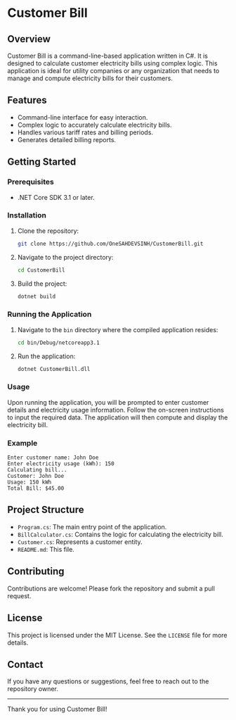 # Customer Bill

## Overview
Customer Bill is a command-line-based application written in C#. It is designed to calculate customer electricity bills using complex logic. This application is ideal for utility companies or any organization that needs to manage and compute electricity bills for their customers.

## Features
- Command-line interface for easy interaction.
- Complex logic to accurately calculate electricity bills.
- Handles various tariff rates and billing periods.
- Generates detailed billing reports.

## Getting Started

### Prerequisites
- .NET Core SDK 3.1 or later.

### Installation
1. Clone the repository:
   ```bash
   git clone https://github.com/OneSAHDEVSINH/CustomerBill.git
   ```
2. Navigate to the project directory:
   ```bash
   cd CustomerBill
   ```
3. Build the project:
   ```bash
   dotnet build
   ```

### Running the Application
1. Navigate to the `bin` directory where the compiled application resides:
   ```bash
   cd bin/Debug/netcoreapp3.1
   ```
2. Run the application:
   ```bash
   dotnet CustomerBill.dll
   ```

### Usage
Upon running the application, you will be prompted to enter customer details and electricity usage information. Follow the on-screen instructions to input the required data. The application will then compute and display the electricity bill.

### Example
```plaintext
Enter customer name: John Doe
Enter electricity usage (kWh): 150
Calculating bill...
Customer: John Doe
Usage: 150 kWh
Total Bill: $45.00
```

## Project Structure
- `Program.cs`: The main entry point of the application.
- `BillCalculator.cs`: Contains the logic for calculating the electricity bill.
- `Customer.cs`: Represents a customer entity.
- `README.md`: This file.

## Contributing
Contributions are welcome! Please fork the repository and submit a pull request.

## License
This project is licensed under the MIT License. See the `LICENSE` file for more details.

## Contact
If you have any questions or suggestions, feel free to reach out to the repository owner.

---

Thank you for using Customer Bill!
